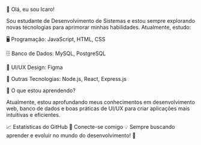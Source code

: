 👋 Olá, eu sou Icaro!

Sou estudante de Desenvolvimento de Sistemas e estou sempre explorando novas tecnologias para aprimorar minhas habilidades. Atualmente, estudo:

🖥️ Programação: JavaScript, HTML, CSS

🗄️ Banco de Dados: MySQL, PostgreSQL

🎨 UI/UX Design: Figma

🚀 Outras Tecnologias: Node.js, React, Express.js

🌱 O que estou aprendendo?

Atualmente, estou aprofundando meus conhecimentos em desenvolvimento web, banco de dados e boas práticas de UI/UX para criar aplicações mais intuitivas e eficientes.

📈 Estatísticas do GitHub
🔗 Conecte-se comigo
💡 Sempre buscando aprender e evoluir no mundo do desenvolvimento! 🚀
